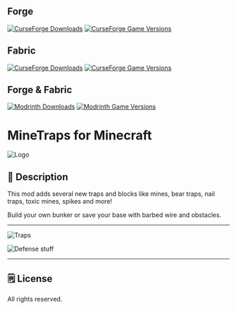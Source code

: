 ## Forge
[![CurseForge Downloads](https://cf.way2muchnoise.eu/311546.svg?badge_style=for_the_badge)][cf_mod] [![CurseForge Game Versions](https://cf.way2muchnoise.eu/versions/311546.svg?badge_style=for_the_badge)][cf_mod]

## Fabric
[![CurseForge Downloads](https://cf.way2muchnoise.eu/1039596.svg?badge_style=for_the_badge)][cf_mod_fabric] [![CurseForge Game Versions](https://cf.way2muchnoise.eu/versions/1039596.svg?badge_style=for_the_badge)][cf_mod_fabric]

## Forge & Fabric
[![Modrinth Downloads](https://img.shields.io/modrinth/dt/1TVTyRG9?label=Modrinth&logo=modrinth&style=for-the-badge)][mr_mod] [![Modrinth Game Versions](https://img.shields.io/modrinth/game-versions/1TVTyRG9?label=Available%20for&logo=modrinth&style=for-the-badge)][mr_mod]

# MineTraps for Minecraft

![Logo](https://github.com/XxRexRaptorxX/MineTraps/blob/main/src/main/resources/logo.png?raw=true)

## 📖 Description

This mod adds several new traps and blocks like mines, bear traps, nail traps, toxic mines, spikes and more!

Build your own bunker or save your base with barbed wire and obstacles.

-----

![Traps](https://i.imgur.com/NY47e9D.png)

![Defense stuff](https://i.imgur.com/zSZsVwv.png)

-----

## 🗒️ License

All rights reserved.

[cf_mod]: https://www.curseforge.com/minecraft/mc-mods/minetraps
[cf_mod_fabric]: https://www.curseforge.com/minecraft/mc-mods/minetraps-fabric

[mr_mod]: https://modrinth.com/mod/minetraps
